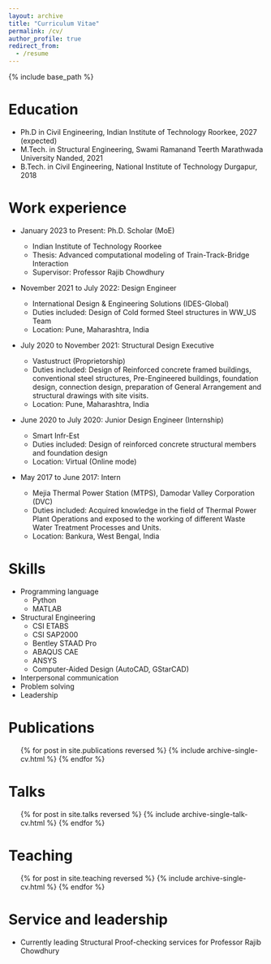 ```yaml
---
layout: archive
title: "Curriculum Vitae"
permalink: /cv/
author_profile: true
redirect_from:
  - /resume
---
```


{% include base_path %}

Education
======
* Ph.D in Civil Engineering, Indian Institute of Technology Roorkee, 2027 (expected)
* M.Tech. in Structural Engineering, Swami Ramanand Teerth Marathwada University Nanded, 2021
* B.Tech. in Civil Engineering, National Institute of Technology Durgapur, 2018

Work experience
======
* January 2023 to Present: Ph.D. Scholar (MoE)
  * Indian Institute of Technology Roorkee
  * Thesis: Advanced computational modeling of Train-Track-Bridge Interaction 
  * Supervisor: Professor Rajib Chowdhury

* November 2021 to July 2022: Design Engineer
  * International Design & Engineering Solutions (IDES-Global)
  * Duties included: Design of Cold formed Steel structures in WW_US Team
  * Location: Pune, Maharashtra, India

* July 2020 to November 2021: Structural Design Executive
  * Vastustruct (Proprietorship)
  * Duties included: Design of Reinforced concrete framed buildings, conventional steel structures, Pre-Engineered buildings, foundation design, connection design, preparation of General Arrangement and structural drawings with site visits.
  * Location: Pune, Maharashtra, India

* June 2020 to July 2020: Junior Design Engineer (Internship)
  * Smart Infr-Est
  * Duties included: Design of reinforced concrete structural members and foundation design
  * Location: Virtual (Online mode)

* May 2017 to June 2017: Intern
  * Mejia Thermal Power Station (MTPS), Damodar Valley Corporation (DVC)
  * Duties included: Acquired knowledge in the field of Thermal Power Plant Operations and exposed to the working of different Waste Water Treatment Processes and Units.
  * Location: Bankura, West Bengal, India

Skills
======
* Programming language
  * Python
  * MATLAB
* Structural Engineering
  * CSI ETABS
  * CSI SAP2000
  * Bentley STAAD Pro
  * ABAQUS CAE
  * ANSYS
  * Computer-Aided Design (AutoCAD, GStarCAD)
* Interpersonal communication
* Problem solving
* Leadership

Publications
======
  <ul>{% for post in site.publications reversed %}
    {% include archive-single-cv.html %}
  {% endfor %}</ul>
  
Talks
======
  <ul>{% for post in site.talks reversed %}
    {% include archive-single-talk-cv.html  %}
  {% endfor %}</ul>
  
Teaching
======
  <ul>{% for post in site.teaching reversed %}
    {% include archive-single-cv.html %}
  {% endfor %}</ul>
  
Service and leadership
======
* Currently leading Structural Proof-checking services for Professor Rajib Chowdhury
